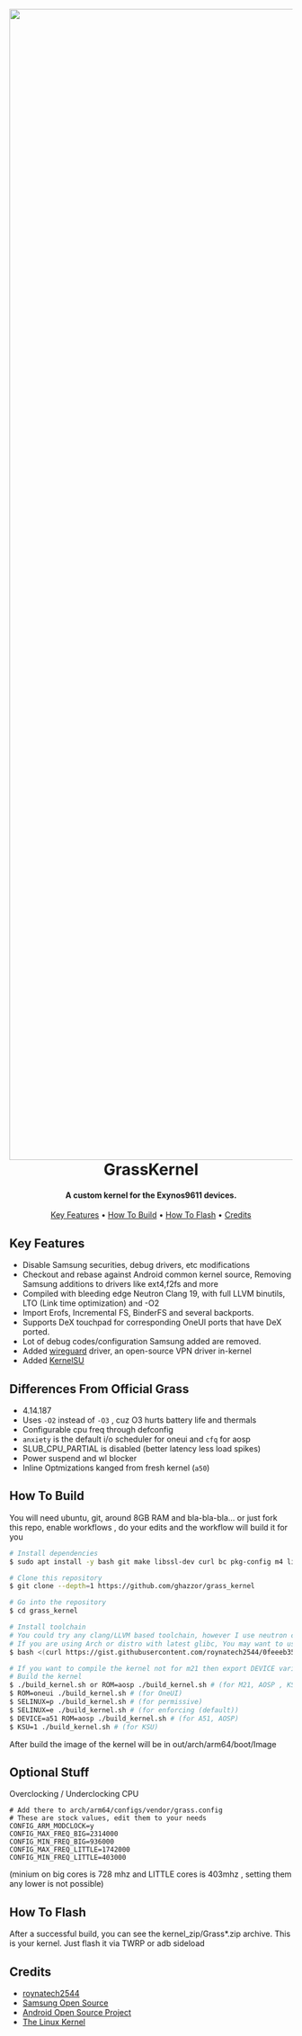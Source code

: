 
<h1 align="center">
  <br>
  <img src="https://i.ibb.co/LYYJzJC/logo.jpg" alt="Markdownify" width="2048">
  <br>
  GrassKernel
  <br>
</h1>

<h4 align="center">A custom kernel for the Exynos9611 devices.</h4>

<p align="center">
  <a href="#key-features">Key Features</a> •
  <a href="#how-to-build">How To Build</a> •
  <a href="#how-to-flash">How To Flash</a> •
  <a href="#credits">Credits</a>
</p>

## Key Features

* Disable Samsung securities, debug drivers, etc modifications
* Checkout and rebase against Android common kernel source, Removing Samsung additions to drivers like ext4,f2fs and more
* Compiled with bleeding edge Neutron Clang 19, with full LLVM binutils, LTO (Link time optimization) and -O2  
* Import Erofs, Incremental FS, BinderFS and several backports.
* Supports DeX touchpad for corresponding OneUI ports that have DeX ported.
* Lot of debug codes/configuration Samsung added are removed.
* Added [wireguard](https://www.wireguard.com/) driver, an open-source VPN driver in-kernel
* Added [KernelSU](https://kernelsu.org/)

## Differences From Official Grass

* 4.14.187
* Uses `-O2` instead of `-O3` , cuz O3 hurts battery life and thermals
* Configurable cpu freq through defconfig
* `anxiety` is the default i/o scheduler for oneui and `cfq` for aosp
* SLUB_CPU_PARTIAL is disabled (better latency less load spikes)
* Power suspend and wl blocker
* Inline Optmizations kanged from fresh kernel (`a50`)

## How To Build

You will need ubuntu, git, around 8GB RAM and bla-bla-bla...
or just fork this repo, enable workflows , do your edits and the workflow will build it for you
```bash
# Install dependencies
$ sudo apt install -y bash git make libssl-dev curl bc pkg-config m4 libtool automake autoconf

# Clone this repository
$ git clone --depth=1 https://github.com/ghazzor/grass_kernel

# Go into the repository
$ cd grass_kernel

# Install toolchain
# You could try any clang/LLVM based toolchain, however I use neutron clang
# If you are using Arch or distro with latest glibc, You may want to use antman instead.
$ bash <(curl https://gist.githubusercontent.com/roynatech2544/0feeeb35a6d1782b186990ff2a0b3657/raw/b170134a94dac3594df506716bc7b802add2724b/setup.sh)

# If you want to compile the kernel not for m21 then export DEVICE variable to a51, m31, m31s, f41
# Build the kernel
$ ./build_kernel.sh or ROM=aosp ./build_kernel.sh # (for M21, AOSP , KSU is disabled , enforcing)
$ ROM=oneui ./build_kernel.sh # (for OneUI)
$ SELINUX=p ./build_kernel.sh # (for permissive)
$ SELINUX=e ./build_kernel.sh # (for enforcing (default))
$ DEVICE=a51 ROM=aosp ./build_kernel.sh # (for A51, AOSP)
$ KSU=1 ./build_kernel.sh # (for KSU)
```

After build the image of the kernel will be in out/arch/arm64/boot/Image

## Optional Stuff

Overclocking / Underclocking CPU

```shell
# Add there to arch/arm64/configs/vendor/grass.config
# These are stock values, edit them to your needs
CONFIG_ARM_MODCLOCK=y
CONFIG_MAX_FREQ_BIG=2314000
CONFIG_MIN_FREQ_BIG=936000
CONFIG_MAX_FREQ_LITTLE=1742000
CONFIG_MIN_FREQ_LITTLE=403000
```
(minium on big cores is 728 mhz and LITTLE cores is 403mhz , setting them any lower is not possible)

## How To Flash

After a successful build, you can see the kernel_zip/Grass*.zip archive.
This is your kernel. Just flash it via TWRP or adb sideload

## Credits

- [roynatech2544](https://github.com/roynatech2544)
- [Samsung Open Source](https://opensource.samsung.com/)
- [Android Open Source Project](https://source.android.com/)
- [The Linux Kernel](https://www.kernel.org/)